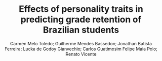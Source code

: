---
paperId: 20
author: Carmen Melo Toledo; Guilherme Mendes Bassedon; Jonathan Batista Ferreira; Lucka de Godoy Gianvechio; Carlos Guatimosim Felipe Maia Polo; Renato Vicente
publicationauthor: De Godoy Gianvechio, L. et al.
title: Effects of personality traits in predicting grade retention of Brazilian students
pdf: paper_20.pdf
poster: poster_20.png
pitch: https://slideslive.com/38962867/effects-of-personality-traits-in-predicting-grade-retention-of-brazilian-students?ref=account-folder-87716-folders
type: Oral
topic: machine learning
category: Extended Abstract
link: https://research.latinxinai.org/papers/icml/2021/pdf/paper_20.pdf
conference: icml
year: 2021
tags: icml-2021
location: Virtual
---